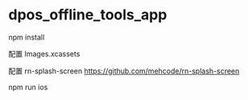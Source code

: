 # dpos_offline_tools_app

npm install

配置 Images.xcassets

配置  rn-splash-screen  https://github.com/mehcode/rn-splash-screen

npm run ios
